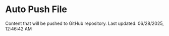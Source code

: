 # Auto Push File

Content that will be pushed to GitHub repository.
Last updated: 06/28/2025, 12:46:42 AM